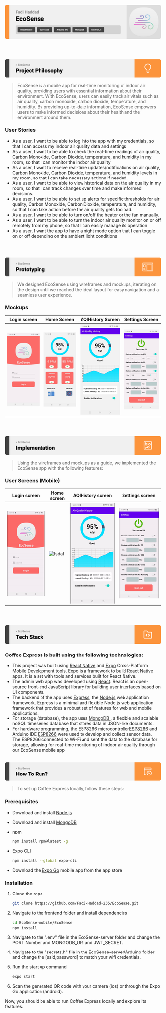 <img src="./readme/title1.svg"/>

<br><br>

<!-- project philosophy -->
<img src="./readme/title2.svg"/>

> EcoSense is a mobile app for real-time monitoring of indoor air quality, providing users with essential information about their environment. With EcoSense, users can easily track air vitals such as air quality, carbon monoxide, carbon dioxide, temperature, and humidity. By providing up-to-date information, EcoSense empowers users to make informed decisions about their health and the environment around them.

### User Stories
- As a user, I want to be able to log into the app with my credentials, so that I can access my indoor air quality data and settings
- As a user, I want to be able to check the real-time readings of air quality, Carbon Monoxide, Carbon Dioxide, temperature, and humidity in my room, so that I can monitor the indoor air quality
- As a user, I want to receive real-time updates/notifications on air quality, Carbon Monoxide, Carbon Dioxide, temperature, and humidity levels in my room, so that I can take necessary actions if needed.
- As a user, I want to be able to view historical data on the air quality in my room, so that I can track changes over time
and make informed decisions.
- As a user, I want to be able to set up alerts for specific thresholds for air quality, Carbon Monoxide, Carbon Dioxide, temperature, and humidity, so that I can take action before the air quality gets too bad.
- As a user, I want to be able to turn on/off the heater or the fan manually.
- As a user, I want to be able to turn the indoor air quality monitor on or off remotely from my phone, so that I can easily manage its operation
- As a user, I want the app to have a night mode option that I can toggle on or off depending on the ambient light conditions

<br><br>

<!-- Prototyping -->
<img src="./readme/title3.svg"/>

> We designed EcoSense using wireframes and mockups, iterating on the design until we reached the ideal layout for easy navigation and a seamless user experience.


### Mockups
| Login screen  | Home Screen | AQIHistory Screen| Settings Screen |
| ---| ---| ---| ---|
| ![Login](./readme/demo/login.jpeg) | ![Home](./readme/demo/home.jpeg)| ![AQI History](./readme/demo/AQIHistory.jpeg) | ![Settings](./readme/demo/settings.jpeg) |

<br><br>

<!-- Implementation -->
<img src="./readme/title4.svg"/>

> Using the wireframes and mockups as a guide, we implemented the EcoSense app with the following features:

### User Screens (Mobile)
| Login screen  | Home screen | AQIHistory screen | Settings screen |
| ---| ---| ---| ---|
| ![Landing](./readme/demo/login.gif) | ![fsdaf](./readme/demo/home.gif) | ![fsdaf](./readme/demo/AQIHistory.gif) | ![fsdaf](./readme/demo/settings.gif) |


<br><br>

<!-- Tech stack -->
<img src="./readme/title5.svg"/>

###  Coffee Express is built using the following technologies:

- This project was built using [React Native](https://reactnative.dev/) and [Expo](https://docs.expo.dev/) Cross-Platform Mobile Development tools. Expo is a framework to build React Native apps. It is a set with tools and services built for React Native.
- The admin web app was developed using [React](https://reactjs.org/). React is an open-source front-end JavaScript library for building user interfaces based on UI components.
- The backend of the app uses [Express](https://expressjs.com/), the [Node.js](https://nodejs.org/) web application framework. Express is a minimal and flexible Node.js web application framework that provides a robust set of features for web and mobile applications.
- For storage (database), the app uses [MongoDB ](https://www.mongodb.com/), a flexible and scalable noSQL timeseries database that stores data in JSON-like documents.
- For hardware programming, the ESP8266 microcontroller[ESP8266](https://arduino.esp8266.com/) and Arduino IDE [ESP8266](https://www.arduino.cc/) were used to develop and collect sensor data. The ESP8266 connected to Wi-Fi and sent the data to the database for storage, allowing for real-time monitoring of indoor air quality through our EcoSense mobile app
<br><br>

<!-- How to run -->
<img src="./readme/title6.svg"/>

> To set up Coffee Express locally, follow these steps:

### Prerequisites

- Download and install [Node.js](https://nodejs.org/en/)

- Download and install [MongoDB](https://www.mongodb.com/docs/manual/installation/)

- npm
  ```sh
  npm install npm@latest -g
  ```
- Expo CLI
  ```sh
  npm install --global expo-cli
  ```
- Download the [Expo Go](https://expo.dev/client) mobile app from the app store

### Installation

1. Clone the repo
   ```sh
   git clone https://github.com/Fadi-Haddad-235/EcoSense.git
   ```
2. Navigate to the frontend folder and install dependencies
   ```sh
   cd EcoSense-mobile/EcoSense
   npm install
   ```
3. Navigate to the ".env" file in the EcoSense-server folder and change the PORT Number and MONGODB_URI and JWT_SECRET.
4. Navigate to the "secrets.h" file in the EcoSense-server/Arduino folder and change the [ssid,password] to match your wifi credentials.

5. Run the start up command
   ```sh
   expo start
   ```
6. Scan the generated QR code with your camera (ios) or through the Expo Go application (android).

Now, you should be able to run Coffee Express locally and explore its features.
